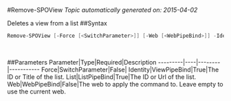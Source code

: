#Remove-SPOView
*Topic automatically generated on: 2015-04-02*

Deletes a view from a list
##Syntax
```powershell
Remove-SPOView [-Force [<SwitchParameter>]] [-Web [<WebPipeBind>]] -Identity [<ViewPipeBind>] -List [<ListPipeBind>]
```
&nbsp;

##Parameters
Parameter|Type|Required|Description
---------|----|--------|-----------
Force|SwitchParameter|False|
Identity|ViewPipeBind|True|The ID or Title of the list.
List|ListPipeBind|True|The ID or Url of the list.
Web|WebPipeBind|False|The web to apply the command to. Leave empty to use the current web.

